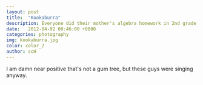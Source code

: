 ```yaml
---
layout: post
title:  "Kookaburra"
description: Everyone did their mother's algebra homework in 2nd grade, right?
date:   2012-04-02 00:46:00 +0800
categories: photography
img: kookaburra.jpg
color: color_2
author: scH
---
```


I am damn near positive that's not a gum tree, but these guys were singing anyway.
